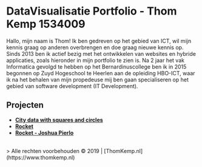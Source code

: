 # DataVisualisatie Portfolio - Thom Kemp 1534009

Hallo, mijn naam is Thom!
Ik ben gedreven op het gebied van ICT, wil mijn kennis graag op anderen overbrengen en doe graag nieuwe kennis op. Sinds 2013 ben ik actief bezig met het ontwikkelen van websites en hybride applicaties, zoals hieronder in mijn portfolio te zien is. Na 2 jaar het vak Informatica gevolgd te hebben op het Bernardinuscollege ben ik in 2015 begonnen op Zuyd Hogeschool te Heerlen aan de opleiding HBO-ICT, waar ik na het behalen van mijn propedeuse mij ben gaan specialiseren op het gebied van software development (IT Development).

## Projecten
- **[City data with squares and circles](https://www.thomkemp.nl/datavis/)**<br />
- **[Rocket](https://legendthom.github.io/minor-dataviz-opdracht-11/)**<br />
- **[Rocket - Joshua Pierlo](https://github.com/JoshuaPierlo/DataViz)**
<br />
> Alle rechten voorbehouden © 2019 | [ThomKemp.nl](https://www.thomkemp.nl)<br />
